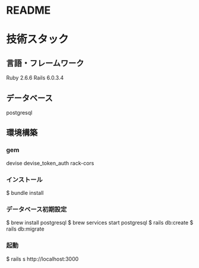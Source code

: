 # README


# 技術スタック

## 言語・フレームワーク
Ruby 2.6.6
Rails 6.0.3.4

## データベース
postgresql

## 環境構築

### gem
devise
devise_token_auth
rack-cors

### インストール
$ bundle install

### データベース初期設定
$ brew install postgresql
$ brew services start postgresql
$ rails db:create
$ rails db:migrate

### 起動
$ rails s
http://localhost:3000

